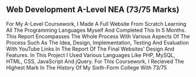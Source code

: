 <h2>Web Development A-Level NEA (73/75 Marks)</h2>

For My A-Level Coursework, I Made A Full Website From Scratch Learning All The Programming Languages Myself And Completed This In 5 Months. This Report Encompasses The Whole Process With Various Aspects Of The Process Such As The Idea, Design, Implementation, Testing And Evaluation With YouTube Links In The Report Of The Final Websites' Design And Features. In This Project I Used Various Languages Like PHP, MySQL, HTML, CSS, JavaScript And jQuery. For This Coursework, I Recieved The Highest Mark In The History Of My Sixth-Form College With 73/75
